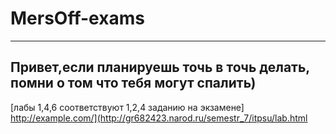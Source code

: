 # MersOff-exams
---
## Привет,если планируешь точь в точь делать, помни о том что тебя могут спалить)
[лабы 1,4,6 соответствуют 1,2,4 заданию на экзамене] http://example.com/](http://gr682423.narod.ru/semestr_7/itpsu/lab.html
